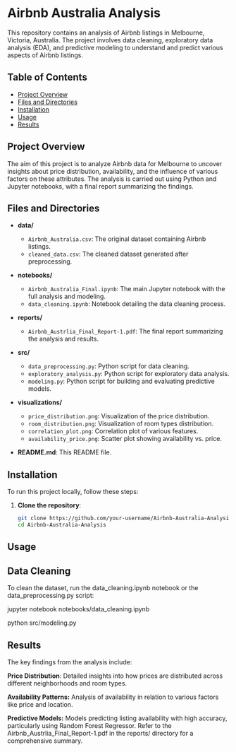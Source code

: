 # Airbnb Australia Analysis

This repository contains an analysis of Airbnb listings in Melbourne, Victoria, Australia. The project involves data cleaning, exploratory data analysis (EDA), and predictive modeling to understand and predict various aspects of Airbnb listings.

## Table of Contents

- [Project Overview](#project-overview)
- [Files and Directories](#files-and-directories)
- [Installation](#installation)
- [Usage](#usage)
- [Results](#results)


## Project Overview

The aim of this project is to analyze Airbnb data for Melbourne to uncover insights about price distribution, availability, and the influence of various factors on these attributes. The analysis is carried out using Python and Jupyter notebooks, with a final report summarizing the findings.

## Files and Directories

- **data/**
  - `Airbnb_Australia.csv`: The original dataset containing Airbnb listings.
  - `cleaned_data.csv`: The cleaned dataset generated after preprocessing.

- **notebooks/**
  - `Airbnb_Australia_Final.ipynb`: The main Jupyter notebook with the full analysis and modeling.
  - `data_cleaning.ipynb`: Notebook detailing the data cleaning process.

- **reports/**
  - `Airbnb_Austrlia_Final_Report-1.pdf`: The final report summarizing the analysis and results.

- **src/**
  - `data_preprocessing.py`: Python script for data cleaning.
  - `exploratory_analysis.py`: Python script for exploratory data analysis.
  - `modeling.py`: Python script for building and evaluating predictive models.

- **visualizations/**
  - `price_distribution.png`: Visualization of the price distribution.
  - `room_distribution.png`: Visualization of room types distribution.
  - `correlation_plot.png`: Correlation plot of various features.
  - `availability_price.png`: Scatter plot showing availability vs. price.


- **README.md**: This README file.


## Installation

To run this project locally, follow these steps:

1. **Clone the repository**:
   ```bash
   git clone https://github.com/your-username/Airbnb-Australia-Analysis.git
   cd Airbnb-Australia-Analysis
## Usage
## Data Cleaning

To clean the dataset, run the data_cleaning.ipynb notebook or the data_preprocessing.py script:

jupyter notebook notebooks/data_cleaning.ipynb


python src/modeling.py
## Results
The key findings from the analysis include:

**Price Distribution**: Detailed insights into how prices are distributed across different neighborhoods and room types.

**Availability Patterns:** Analysis of availability in relation to various factors like price and location.

**Predictive Models:** Models predicting listing availability with high accuracy, particularly using Random Forest Regressor.
Refer to the Airbnb_Austrlia_Final_Report-1.pdf in the reports/ directory for a comprehensive summary.



